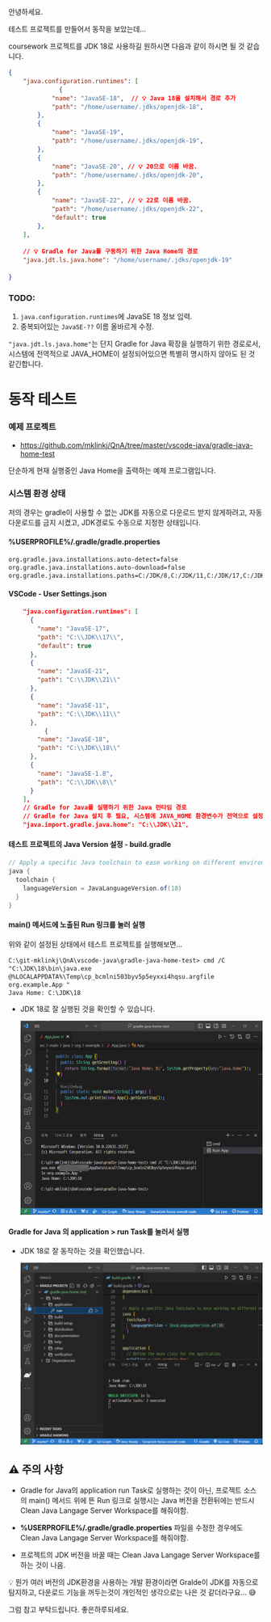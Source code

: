 안녕하세요.

테스트 프로젝트를 만들어서 동작을 보았는데...


coursework 프로젝트를 JDK 18로 사용하길 원하시면 다음과 같이 하시면 될 것 같습니다.

```json
{
    "java.configuration.runtimes": [
			  { 
            "name": "JavaSE-18",  // 💡 Java 18을 설치해서 경로 추가
            "path": "/home/username/.jdks/openjdk-18",
        },
        {
            "name": "JavaSE-19",
            "path": "/home/username/.jdks/openjdk-19",
        },
        {
            "name": "JavaSE-20", // 💡 20으로 이름 바꿈.
            "path": "/home/username/.jdks/openjdk-20",
        },
        {
            "name": "JavaSE-22", // 💡 22로 이름 바꿈.
            "path": "/home/username/.jdks/openjdk-22",
            "default": true
        },
    ],

    // 💡 Gradle for Java를 구동하기 위한 Java Home의 경로
    "java.jdt.ls.java.home": "/home/username/.jdks/openjdk-19"

}
```



### TODO:

1. `java.configuration.runtimes`에 JavaSE 18 정보 입력.
2. 중복되어있는 `JavaSE-??` 이름 올바르게 수정.



`"java.jdt.ls.java.home"`는 단지 Gradle for Java 확장을 실행하기 위한 경로로서,  시스템에 전역적으로 JAVA_HOME이 설정되어있으면 특별히 명시하지 않아도 된 것 같긴합니다.



# 동작 테스트

### 예제 프로젝트

* https://github.com/mklinkj/QnA/tree/master/vscode-java/gradle-java-home-test

단순하게 현재 실행중인 Java Home을 출력하는 예제 프로그램입니다.



### 시스템 환경 상태

저의 경우는 gradle이 사용할 수 없는 JDK를 자동으로 다운로드 받지 않게하려고, 자동 다운로드를 금지 시켰고, JDK경로도 수동으로 지정한 상태입니다.

#### **%USERPROFILE%/.gradle/gradle.properties**

```properties
org.gradle.java.installations.auto-detect=false
org.gradle.java.installations.auto-download=false
org.gradle.java.installations.paths=C:/JDK/8,C:/JDK/11,C:/JDK/17,C:/JDK/18,C:/JDK/21
```



#### VSCode - User Settings.json

```json
    "java.configuration.runtimes": [
      {
        "name": "JavaSE-17",
        "path": "C:\\JDK\\17\\",
        "default": true
      },
      {
        "name": "JavaSE-21",
        "path": "C:\\JDK\\21\\"
      },
      {
        "name": "JavaSE-11",
        "path": "C:\\JDK\\11\\"
      },
		  {
        "name": "JavaSE-18",
        "path": "C:\\JDK\\18\\"
      },
      {
        "name": "JavaSE-1.8",
        "path": "C:\\JDK\\8\\"
      }
    ],
    // Gradle for Java를 실행하기 위한 Java 런타임 경로
    // Gradle for Java 설치 후 필요, 시스템에 JAVA_HOME 환경변수가 전역으로 설정되어 있다면 설정하지 않아도 된다.    
    "java.import.gradle.java.home": "C:\\JDK\\21",
```



#### 테스트 프로젝트의 Java Version 설정 - build.gradle

```groovy
// Apply a specific Java toolchain to ease working on different environments.
java {
  toolchain {
    languageVersion = JavaLanguageVersion.of(18)
  }
}
```



#### main() 메서드에 노출된 Run 링크를 눌러 실행

위와 같이 설정된 상태에서 테스트 프로젝트를 실행해보면...

```
C:\git-mklinkj\QnA\vscode-java\gradle-java-home-test> cmd /C "C:\JDK\18\bin\java.exe @%LOCALAPPDATA%\Temp\cp_bcmlni503byv5p5eyxxi4hqsu.argfile org.example.App "
Java Home: C:\JDK\18
```

* JDK 18로 잘 실행된 것을 확인할 수 있습니다.

  ![image-20240428182053968](documents/image-20240428182053968.png)



#### Gradle for Java 의 application > run Task를 눌러서 실행

* JDK 18로 잘 동작하는 것을 확인했습니다.

  ![image-20240428181800400](documents/image-20240428181800400.png)





## ⚠️ 주의 사항

* Gradle for Java의 application run Task로 실행하는 것이 아닌, 프로젝트 소스의 main() 메서드 위에 뜬 Run 링크로 실행시는 Java 버전을 전환뒤에는 반드시 Clean Java Langage Server Workspace를 해줘야함.

* **%USERPROFILE%/.gradle/gradle.properties** 파일을 수정한 경우에도 Clean Java Langage Server Workspace를 해줘야함.

* 프로젝트의 JDK 버전을 바꿀 때는 Clean Java Langage Server Workspace를 하는 것이 나음.

  



💡 뭔가 여러 버전의 JDK환경을 사용하는 개발 환경이라면 Gralde이 JDK를 자동으로 탐지하고, 다운로드 기능을 꺼두는것이 개인적인 생각으로는 나은 것 같더라구요... 😅

 

그럼 참고 부탁드립니다. 좋은하루되세요.